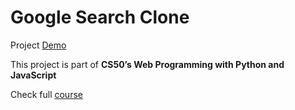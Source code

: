# Google Search Clone
Project [Demo](https://youtu.be/Uwj7xjF96OI)

This project is part of **CS50’s Web Programming with Python and JavaScript**

Check full [course](https://cs50.harvard.edu/web/2020/)
